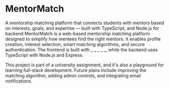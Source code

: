 # MentorMatch
A mentorship matching platform that connects students with mentors based on interests, goals, and expertise — built with TypeScript, and Node.js for backend
MentorMatch is a web-based mentorship matching platform designed to simplify how mentees find the right mentors. It enables profile creation, interest selection, smart matching algorithms, and secure authentication. The frontend is built with _ _ _ _ _, while the backend uses TypeScript with Node.js and Express.

This project is part of a university assignment, and it's also a playground for learning full-stack development. Future plans include improving the matching algorithm, adding admin controls, and integrating email notifications.
